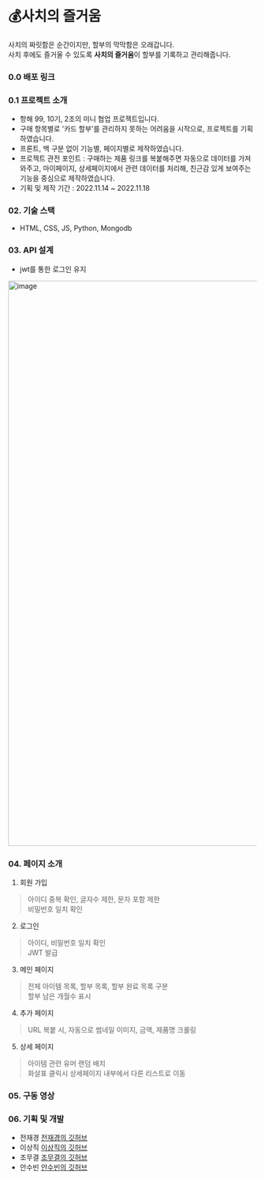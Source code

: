 # 💰사치의 즐거움
사치의 짜릿함은 순간이지만, 할부의 막막함은 오래갑니다.<br>
사치 후에도 즐거울 수 있도록 <b>사치의 즐거움</b>이 할부를 기록하고 관리해줍니다.

### 0.0 배포 링크

### 0.1 프로젝트 소개
- 항해 99, 10기, 2조의 미니 협업 프로젝트입니다.
- 구매 항목별로 '카드 할부'를 관리하지 못하는 어려움을 시작으로, 프로젝트를 기획하였습니다.
- 프론트, 백 구분 없이 기능별, 페이지별로 제작하였습니다.
- 프로젝트 관전 포인트 : 구매하는 제품 링크를 복붙해주면 자동으로 데이터를 가져와주고, 마이페이지, 상세페이지에서 관련 데이터를 처리해, 친근감 있게 보여주는 기능을 중심으로 제작하였습니다.
- 기획 및 제작 기간 : 2022.11.14 ~ 2022.11.18

### 02. 기술 스택
- HTML, CSS, JS, Python, Mongodb

### 03. API 설계
- jwt를 통한 로그인 유지
<img width="1143" alt="image" src="https://user-images.githubusercontent.com/101397314/202328736-42bf7193-0342-497a-ab39-49fc01089871.png">

### 04. 페이지 소개
1) 회원 가입
> 아이디 중복 확인, 글자수 제한, 문자 포함 제한<br>
비밀번호 일치 확인

2) 로그인 
> 아이디, 비밀번호 일치 확인<br>
JWT 발급

3) 메인 페이지
> 전체 아이템 목록, 할부 목록, 할부 완료 목록 구분<br>
할부 남은 개월수 표시

4) 추가 페이지
> URL 복붙 시, 자동으로 썸네일 이미지, 금액, 제품명 크롤링<br>

5) 상세 페이지
> 아이템 관련 유머 랜덤 배치<br>
화살표 클릭시 상세페이지 내부에서 다른 리스트로 이동

### 05. 구동 영상

### 06. 기획 및 개발
- 전재경 [전재경의 깃허브](https://github.com/Jaekyeong1)
- 이상직 [이상직의 깃허브](https://github.com/JeekLee)
- 조무결 [조무결의 깃허브](https://github.com/mugyeol)
- 안수빈 [안수빈의 깃허브](https://github.com/AnSuebin)
